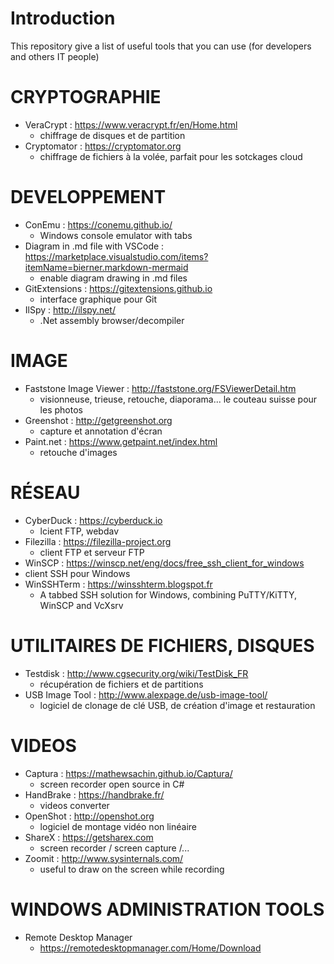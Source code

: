 # Introduction
 This repository give a list of useful tools that you can use (for developers and others IT people)

# CRYPTOGRAPHIE
- VeraCrypt : https://www.veracrypt.fr/en/Home.html
	- chiffrage de disques et de partition
- Cryptomator : https://cryptomator.org
	- chiffrage de fichiers à la volée, parfait pour les sotckages cloud
 
# DEVELOPPEMENT
- ConEmu : https://conemu.github.io/
    - Windows console emulator with tabs     
- Diagram in .md file with VSCode : https://marketplace.visualstudio.com/items?itemName=bierner.markdown-mermaid
    - enable diagram drawing in .md files
- GitExtensions : https://gitextensions.github.io
	- interface graphique pour Git
- IlSpy : http://ilspy.net/
    - .Net assembly browser/decompiler

# IMAGE
- Faststone Image Viewer : http://faststone.org/FSViewerDetail.htm
	- visionneuse, trieuse, retouche, diaporama... le couteau suisse pour les photos
- Greenshot : http://getgreenshot.org
	- capture et annotation d'écran
- Paint.net : https://www.getpaint.net/index.html
	- retouche d'images
	
# RÉSEAU	
- CyberDuck : https://cyberduck.io
	- lcient FTP, webdav
- Filezilla : https://filezilla-project.org
	- client FTP et serveur FTP
- WinSCP : https://winscp.net/eng/docs/free_ssh_client_for_windows
 - client SSH pour Windows
- WinSSHTerm : https://winsshterm.blogspot.fr
	- A tabbed SSH solution for Windows, combining PuTTY/KiTTY, WinSCP and VcXsrv 

# UTILITAIRES DE FICHIERS, DISQUES
- Testdisk : http://www.cgsecurity.org/wiki/TestDisk_FR
	- récupération de fichiers et de partitions
- USB Image Tool : http://www.alexpage.de/usb-image-tool/
	- logiciel de clonage de clé USB, de création d'image et restauration

# VIDEOS
- Captura : https://mathewsachin.github.io/Captura/
	- screen recorder open source in C#
- HandBrake : https://handbrake.fr/
	- videos converter
- OpenShot : http://openshot.org
	- logiciel de montage vidéo non linéaire
- ShareX : https://getsharex.com
    - screen recorder / screen capture /...
- Zoomit : http://www.sysinternals.com/
    - useful to draw on the screen while recording
	
# WINDOWS ADMINISTRATION TOOLS
- Remote Desktop Manager
	- https://remotedesktopmanager.com/Home/Download

	


